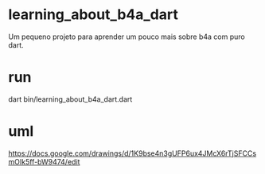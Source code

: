 # learning_about_b4a_dart
Um pequeno projeto para aprender um pouco mais sobre b4a com puro dart.


# run

dart bin/learning_about_b4a_dart.dart


# uml

https://docs.google.com/drawings/d/1K9bse4n3gUFP6ux4JMcX6rTjSFCCsmOIk5ff-bW9474/edit